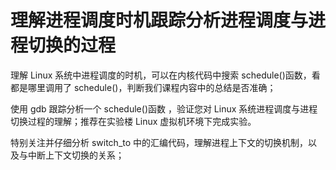 # 理解进程调度时机跟踪分析进程调度与进程切换的过程

理解 Linux 系统中进程调度的时机，可以在内核代码中搜索 schedule()函数，看都是哪里调用了 schedule()，判断我们课程内容中的总结是否准确；

使用 gdb 跟踪分析一个 schedule()函数 ，验证您对 Linux 系统进程调度与进程切换过程的理解；推荐在实验楼 Linux 虚拟机环境下完成实验。

特别关注并仔细分析 switch_to 中的汇编代码，理解进程上下文的切换机制，以及与中断上下文切换的关系；